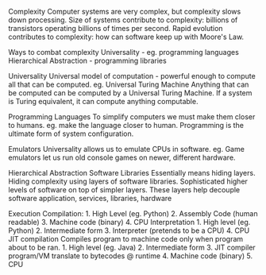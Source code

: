 Complexity
	Computer systems are very complex, but complexity slows down processing.
	Size of systems contribute to complexity: billions of transistors operating billions of times per second.
	Rapid evolution contributes to complexity: how can software keep up with Moore's Law.

Ways to combat complexity
	Universality - eg. programming languages
	Hierarchical Abstraction - programming libraries

Universality
	Universal model of computation - powerful enough to compute all that can be computed.
		eg. Universal Turing Machine
	Anything that can be computed can be computed by a Universal Turing Machine.
	If a system is Turing equivalent, it can compute anything computable.

Programming Languages
	To simplify computers we must make them closer to humans.
		eg. make the language closer to human.
	Programming is the ultimate form of system configuration.

Emulators
	Universality allows us to emulate CPUs in software.
	eg. Game emulators let us run old console games on newer, different hardware.

Hierarchical Abstraction
	Software Libraries
	Essentially means hiding layers.
	Hiding complexity using layers of software libraries.
	Sophisticated higher levels of software on top of simpler layers.
		These layers help decouple software application, services, libraries, hardware

Execution
	Compilation:
		1. High Level (eg. Python)
		2. Assembly Code (human readable)
		3. Machine code (binary)
		4. CPU
	Interpretation
		1. High level (eg. Python)
		2. Intermediate form
		3. Interpreter (pretends to be a CPU)
		4. CPU
	JIT compilation
		Compiles program to machine code only when program about to be ran.
		1. High level (eg. Java)
		2. Intermediate form
		3. JIT compiler program/VM translate to bytecodes @ runtime
		4. Machine code (binary)
		5. CPU